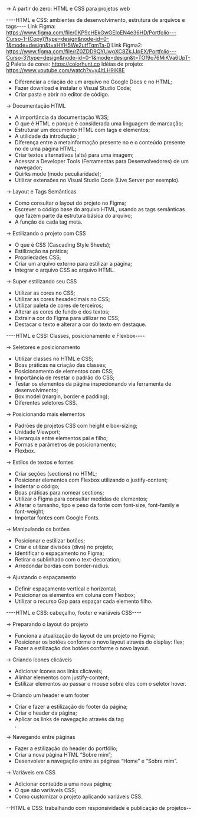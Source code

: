 -> A partir do zero: HTML e CSS para projetos web

----HTML e CSS: ambientes de desenvolvimento, estrutura de arquivos e tags----
Link Figma: https://www.figma.com/file/0KP9cHEkGwGEIoEN4e36HD/Portfolio---Curso-1-(Copy)?type=design&node-id=0-1&mode=design&t=aHYH5We2utfTqmTa-0
Link Figma2: https://www.figma.com/file/rZ0ZDD9QYUwgXC8ZkJJpEX/Portfolio---Curso-3?type=design&node-id=0-1&mode=design&t=TOf9o76MiKVa6UpT-0 
Paleta de cores: https://colorhunt.co 
Idéias de projeto: https://www.youtube.com/watch?v=y4ltLH9iK8E 

* Diferenciar a criação de um arquivo no Google Docs e no HTML;
* Fazer download e instalar o Visual Studio Code;
* Criar pasta e abrir no editor de código.

-> Documentação HTML

* A importância da documentação W3S;
* O que é HTML e porque é considerada uma linguagem de marcação;
* Estruturar um documento HTML com tags e elementos;
* A utilidade da introdução <!DOCTYPE html>;
* Diferença entre a metainformação presente no <head> e o conteúdo presente no <body> de uma página HTML;
* Criar textos alternativos (alts) para uma imagem;
* Acessar a Developer Tools (Ferramentas para Desenvolvedores) de um navegador;
* Quirks mode (modo peculiaridade);
* Utilizar extensões no Visual Studio Code (Live Server por exemplo).

-> Layout e Tags Semânticas

* Como consultar o layout do projeto no Figma;
* Escrever o código base do arquivo HTML, usando as tags semânticas que fazem parte da estrutura básica do arquivo;
* A função de cada tag meta.

-> Estilizando o projeto com CSS

* O que é CSS (Cascading Style Sheets);
* Estilização na prática;
* Propriedades CSS;
* Criar um arquivo externo para estilizar a página;
* Integrar o arquivo CSS ao arquivo HTML.

-> Super estilizando seu CSS

* Utilizar as cores no CSS;
* Utilizar as cores hexadecimais no CSS;
* Utilizar paleta de cores de terceiros;
* Alterar as cores de fundo e dos textos;
* Extrair a cor do Figma para utilizar no CSS;
* Destacar o texto e alterar a cor do texto em destaque.

----HTML e CSS: Classes, posicionamento e Flexbox----

-> Seletores e posicionamento

* Utilizar classes no HTML e CSS;
* Boas práticas na criação das classes;
* Posicionamento de elementos com CSS;
* Importância de resetar o padrão do CSS;
* Testar os elementos da página inspecionando via ferramenta de desenvolvimento;
* Box model (margin, border e padding);
* Diferentes seletores CSS.

-> Posicionando mais elementos

* Padrões de projetos CSS com height e box-sizing;
* Unidade Viewport;
* Hierarquia entre elementos pai e filho;
* Formas e parâmetros de posicionamento;
* Flexbox.

-> Estilos de textos e fontes

* Criar seções (sections) no HTML;
* Posicionar elementos com Flexbox utilizando o justify-content;
* Indentar o código;
* Boas práticas para nomear sections;
* Utilizar o Figma para consultar medidas de elementos;
* Alterar o tamanho, tipo e peso da fonte com font-size, font-family e font-weight;
* Importar fontes com Google Fonts.

-> Manipulando os botões

* Posicionar e estilizar botões;
* Criar e utilizar divisões (divs) no projeto;
* Identificar o espaçamento no Figma;
* Retirar o sublinhado com o text-decoration;
* Arredondar bordas com border-radius.

-> Ajustando o espaçamento

* Definir espaçamento vertical e horizontal;
* Posicionar os elementos em coluna com Flexbox;
* Utilizar o recurso Gap para espaçar cada elemento filho.

----HTML e CSS: cabeçalho, footer e variáveis CSS----

-> Preparando o layout do projeto

* Funciona a atualização do layout de um projeto no Figma;
* Posicionar os botões conforme o novo layout através do display: flex;
* Fazer a estilização dos botões conforme o novo layout.

-> Criando ícones clicáveis

* Adicionar ícones aos links clicáveis;
* Alinhar elementos com justify-content;
* Estilizar elementos ao passar o mouse sobre eles com o seletor hover.

-> Criando um header e um footer

* Criar e fazer a estilização do footer da página;
* Criar o header da página;
* Aplicar os links de navegação através da tag <nav>.

-> Navegando entre páginas

* Fazer a estilização do header do portfólio;
* Criar a nova página HTML “Sobre mim”;
* Desenvolver a navegação entre as páginas “Home” e “Sobre mim”.

-> Variáveis em CSS

* Adicionar conteúdo a uma nova página;
* O que são variáveis CSS;
* Como customizar o projeto aplicando variáveis CSS.

--HTML e CSS: trabalhando com responsividade e publicação de projetos--



